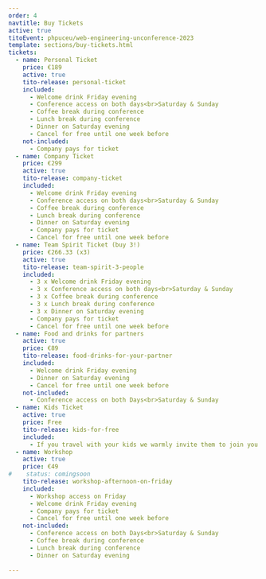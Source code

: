 ```yaml
---
order: 4
navtitle: Buy Tickets
active: true
titoEvent: phpuceu/web-engineering-unconference-2023
template: sections/buy-tickets.html
tickets:
  - name: Personal Ticket
    price: €189
    active: true
    tito-release: personal-ticket
    included:
      - Welcome drink Friday evening
      - Conference access on both days<br>Saturday & Sunday
      - Coffee break during conference
      - Lunch break during conference
      - Dinner on Saturday evening
      - Cancel for free until one week before
    not-included:
      - Company pays for ticket
  - name: Company Ticket
    price: €299
    active: true
    tito-release: company-ticket
    included:
      - Welcome drink Friday evening
      - Conference access on both days<br>Saturday & Sunday
      - Coffee break during conference
      - Lunch break during conference
      - Dinner on Saturday evening
      - Company pays for ticket
      - Cancel for free until one week before
  - name: Team Spirit Ticket (buy 3!)
    price: €266.33 (x3)
    active: true
    tito-release: team-spirit-3-people
    included:
      - 3 x Welcome drink Friday evening
      - 3 x Conference access on both days<br>Saturday & Sunday
      - 3 x Coffee break during conference
      - 3 x Lunch break during conference 
      - 3 x Dinner on Saturday evening
      - Company pays for ticket
      - Cancel for free until one week before
  - name: Food and drinks for partners
    active: true
    price: €89
    tito-release: food-drinks-for-your-partner
    included:
      - Welcome drink Friday evening
      - Dinner on Saturday evening
      - Cancel for free until one week before
    not-included:
      - Conference access on both Days<br>Saturday & Sunday
  - name: Kids Ticket
    active: true
    price: Free
    tito-release: kids-for-free
    included:
      - If you travel with your kids we warmly invite them to join you. Please register them with a free of charge ticket. 
  - name: Workshop
    active: true
    price: €49
#    status: comingsoon
    tito-release: workshop-afternoon-on-friday
    included:
      - Workshop access on Friday
      - Welcome drink Friday evening
      - Company pays for ticket
      - Cancel for free until one week before
    not-included:
      - Conference access on both Days<br>Saturday & Sunday
      - Coffee break during conference
      - Lunch break during conference
      - Dinner on Saturday evening
        
---
```

